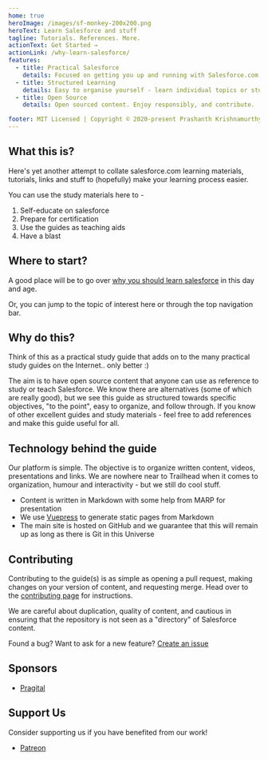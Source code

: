 ```yaml
---
home: true
heroImage: /images/sf-monkey-200x200.png
heroText: Learn Salesforce and stuff
tagline: Tutorials. References. More.
actionText: Get Started →
actionLink: /why-learn-salesforce/
features:
  - title: Practical Salesforce
    details: Focused on getting you up and running with Salesforce.com platform and tools.
  - title: Structured Learning
    details: Easy to organise yourself - learn individual topics or study for certification.
  - title: Open Source
    details: Open sourced content. Enjoy responsibly, and contribute.

footer: MIT Licensed | Copyright © 2020-present Prashanth Krishnamurthy
---
```


## What this is?

Here's yet another attempt to collate salesforce.com learning materials, tutorials, links and stuff to (hopefully) make your learning process easier.

You can use the study materials here to -

1. Self-educate on salesforce
1. Prepare for certification
1. Use the guides as teaching aids
1. Have a blast

## Where to start?

A good place will be to go over [why you should learn salesforce](/why-learn-salesforce) in this day and age.

Or, you can jump to the topic of interest here or through the top navigation bar.

<FeaturedTopics/>

## Why do this?

Think of this as a practical study guide that adds on to the many practical study guides on the Internet.. only better :)

The aim is to have open source content that anyone can use as reference to study or teach Salesforce. We know there are alternatives (some of which are really good), but we see this guide as structured towards specific objectives, "to the point", easy to organize, and follow through. If you know of other excellent guides and study materials - feel free to add references and make this guide useful for all.

## Technology behind the guide

Our platform is simple. The objective is to organize written content, videos, presentations and links. We are nowhere near to Trailhead when it comes to organization, humour and interactivity - but we still do cool stuff.

- Content is written in Markdown with some help from MARP for presentation
- We use [Vuepress](https://vuepress.vuejs.org/) to generate static pages from Markdown
- The main site is hosted on GitHub and we guarantee that this will remain up as long as there is Git in this Universe

## Contributing

Contributing to the guide(s) is as simple as opening a pull request, making changes on your version of content, and requesting merge. Head over to the [contributing page](https://github.com/crmcog/sf-monkey/blob/master/CONTRIBUTING.md) for instructions.

We are careful about duplication, quality of content, and cautious in ensuring that the repository is not seen as a "directory" of Salesforce content.

Found a bug? Want to ask for a new feature? [Create an issue](https://github.com/crmcog/sf-monkey/issues)

## Sponsors

- [Pragital](https://pragital.com)

## Support Us

Consider supporting us if you have benefited from our work!

- [Patreon](https://www.patreon.com/crmcog)
